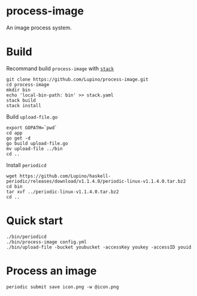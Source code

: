 # process-image

An image process system.

# Build

Recommand build `process-image` with [`stack`](https://docs.haskellstack.org/en/stable/README/)

    git clone https://github.com/Lupino/process-image.git
    cd process-image
    mkdir bin
    echo 'local-bin-path: bin' >> stack.yaml
    stack build
    stack install

Build `upload-file.go`

    export GOPATH=`pwd`
    cd app
    go get -d
    go build upload-file.go
    mv upload-file ../bin
    cd ..

Install `periodicd`

    wget https://github.com/Lupino/haskell-periodic/releases/download/v1.1.4.0/periodic-linux-v1.1.4.0.tar.bz2
    cd bin
    tar xvf ../periodic-linux-v1.1.4.0.tar.bz2
    cd ..

# Quick start

    ./bin/periodicd
    ./bin/process-image config.yml
    ./bin/upload-file -bucket youbucket -accessKey youkey -accessID youid

# Process an image

    periodic submit save icon.png -w @icon.png
